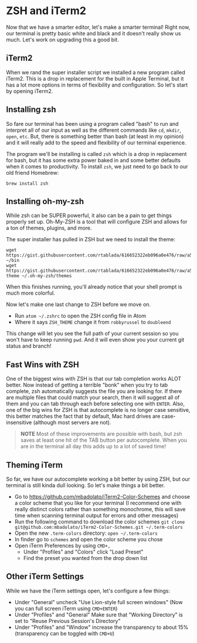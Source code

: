 # ZSH and iTerm2

Now that we have a smarter editor, let's make a smarter terminal!
Right now, our terminal is pretty basic white and black and it doesn't really show us much.
Let's work on upgrading this a good bit.

## iTerm2

When we rand the super installer script we installed a new program called iTerm2.
This is a drop in replacement for the built in Apple Terminal, but it has a lot more options in terms of flexibility and configuration.
So let's start by opening iTerm2.

## Installing zsh

So fare our terminal has been using a program called "bash" to run and interpret all of our input as well as the different commands like `cd`, `mkdir`, `open`, `etc`.
But, there is something better than bash (at least in my opinion) and it will really add to the speed and flexibility of our terminal experience.

The program we'll be installing is called `zsh` which is a drop in replacement for bash, but it has some extra power baked in and some better defaults when it comes to productivity.
To install `zsh`, we just need to go back to our old friend Homebrew:

```
brew install zsh
```

## Installing oh-my-zsh

While zsh can be SUPER powerful, it also can be a pain to get things properly set up.
Oh-My-ZSH is a tool that will configure ZSH and allows for a ton of themes, plugins, and more.


The super installer has pulled in ZSH but we need to install the theme:

```
wget https://gist.githubusercontent.com/rtablada/616652322eb096a0e476/raw/a5e595962a155583ff162a5940b3a65e971bab79/batcharge.py ~/bin
wget https://gist.githubusercontent.com/rtablada/616652322eb096a0e476/raw/a5e595962a155583ff162a5940b3a65e971bab79/doubleend.zsh-theme ~/.oh-my-zsh/themes
```

When this finishes running, you'll already notice that your shell prompt is much more colorful.

Now let's make one last change to ZSH before we move on.

- Run `atom ~/.zshrc` to open the ZSH config file in Atom
- Where it says `ZSH_THEME` change it from `robbyrussel` to `doubleend`

This change will let you see the full path of your current session so you won't have to keep running `pwd`.
And it will even show you your current git status and branch!

## Fast Wins with ZSH

One of the biggest wins with ZSH is that our tab completion works ALOT better.
Now instead of getting a terrible "bonk" when you try to tab complete, zsh automatically suggests the file you are looking for.
If there are multiple files that could match your search, then it will suggest all of them and you can tab through each before selecting one with `ENTER`.
Also, one of the big wins for ZSH is that autocomplete is no longer case sensitive, this better matches the fact that by default, Mac hard drives are case-insensitive (although most servers are not).

> **NOTE** Most of these improvements are possible with bash, but zsh saves at least one hit of the TAB button per autocomplete.
> When you are in the terminal all day this adds up to a lot of saved time!

## Theming iTerm

So far, we have our autocomplete working a bit better by using ZSH, but our terminal is still kinda dull looking.
So let's make things a bit better.

- Go to https://github.com/mbadolato/iTerm2-Color-Schemes and choose a color scheme that you like for your terminal (I recommend one with really distinct colors rather than something monochrome, this will save time when scanning terminal output for errors and other messages)
- Run the following command to download the color schemes `git clone git@github.com:mbadolato/iTerm2-Color-Schemes.git ~/.term-colors`
- Open the new `.term-colors` directory: `open ~/.term-colors`
- In finder go to `schemes` and open the color scheme you chose
- Open iTerm Preferences by using `CMD+,`
    + Under "Profiles" and "Colors" click "Load Preset"
    + Find the preset you wanted from the drop down list

## Other iTerm Settings

While we have the iTerm settings open, let's configure a few things:

- Under "General" uncheck "Use Lion-style full screen windows" (Now you can full screen iTerm using `CMD+ENTER`)
- Under "Profiles" and "General" Make sure that "Working Directory" is set to "Reuse Previous Session's Directory"
- Under "Profiles" and "Window" increase the transparency to about 15% (transparency can be toggled with `CMD+U`)
